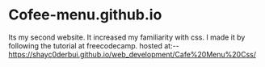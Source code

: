 # Cofee-menu.github.io
Its my second website.
It increased my familiarity with css.
I made it by following the tutorial at freecodecamp.
hosted at:--
https://shayc0derbui.github.io/web_development/Cafe%20Menu%20Css/
